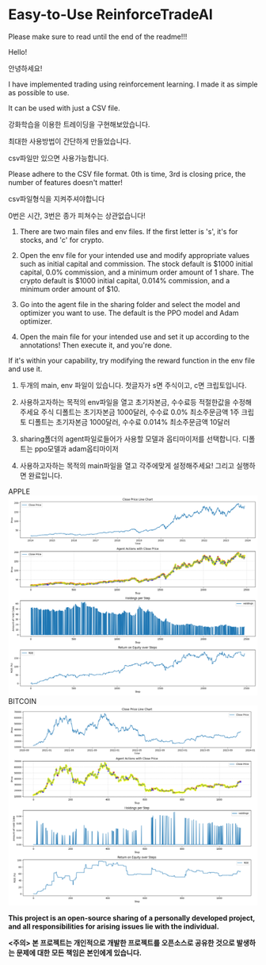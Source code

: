 # Easy-to-Use ReinforceTradeAI

Please make sure to read until the end of the readme!!!

Hello!

안녕하세요!


I have implemented trading using reinforcement learning.
I made it as simple as possible to use.

It can be used with just a CSV file.

강화학습을 이용한 트레이딩을 구현해보았습니다.

최대한 사용방법이 간단하게 만들었습니다.

csv파일만 있으면 사용가능합니다.


Please adhere to the CSV file format.
0th is time, 3rd is closing price, the number of features doesn't matter!

csv파일형식을 지켜주셔야합니다

0번은 시간, 3번은 종가 피쳐수는 상관없습니다!


1. There are two main files and env files.
    If the first letter is 's', it's for stocks, and 'c' for crypto.

2. Open the env file for your intended use and modify appropriate values such as initial capital and commission.
    The stock default is $1000 initial capital, 0.0% commission, and a minimum order amount of 1 share.
    The crypto default is $1000 initial capital, 0.014% commission, and a minimum order amount of $10.

3. Go into the agent file in the sharing folder and select the model and optimizer you want to use.
    The default is the PPO model and Adam optimizer.

4. Open the main file for your intended use and set it up according to the annotations!
    Then execute it, and you're done.

If it's within your capability, try modifying the reward function in the env file and use it.

1. 두개의 main, env 파일이 있습니다.
    첫글자가 s면 주식이고, c면 크립토입니다.
   
2. 사용하고자하는 목적의 env파일을 열고 초기자본금, 수수료등 적절한값을 수정해주세요
    주식 디폴트는 초기자본금 1000달러, 수수료 0.0% 최소주문금액 1주
    크립토 디폴트는 초기자본금 1000달러, 수수료 0.014% 최소주문금액 10달러
   
3. sharing폴더의 agent파일로들어가 사용할 모델과 옵티마이저를 선택합니다.
    디폴트는 ppo모델과 adam옵티마이저
   
4. 사용하고자하는 목적의 main파일을 열고 각주에맞게 설정해주세요!
   그리고 실행하면 완료입니다.


APPLE
![ex stock](ex_stock_img.png)
BITCOIN
![ex crypto](ex_crypto_img.png)

**<Caution>
This project is an open-source sharing of a personally developed project,
and all responsibilities for arising issues lie with the individual.**

**<주의>
본 프로젝트는 개인적으로 개발한 프로젝트를 오픈소스로 공유한 것으로
발생하는 문제에 대한 모든 책임은 본인에게 있습니다.**
